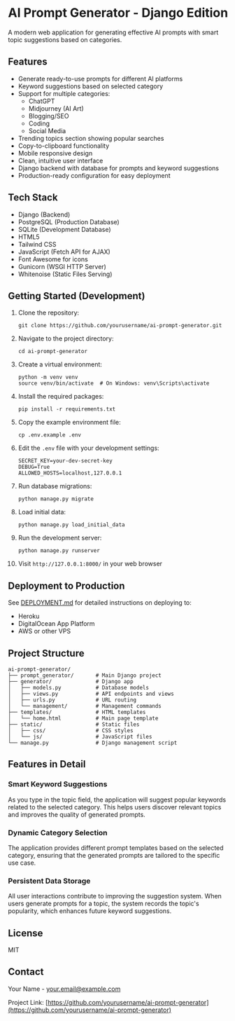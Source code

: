 # AI Prompt Generator - Django Edition

A modern web application for generating effective AI prompts with smart topic suggestions based on categories.

## Features

- Generate ready-to-use prompts for different AI platforms
- Keyword suggestions based on selected category
- Support for multiple categories:
  - ChatGPT
  - Midjourney (AI Art)
  - Blogging/SEO
  - Coding
  - Social Media
- Trending topics section showing popular searches
- Copy-to-clipboard functionality
- Mobile responsive design
- Clean, intuitive user interface
- Django backend with database for prompts and keyword suggestions
- Production-ready configuration for easy deployment

## Tech Stack

- Django (Backend)
- PostgreSQL (Production Database)
- SQLite (Development Database)
- HTML5
- Tailwind CSS
- JavaScript (Fetch API for AJAX)
- Font Awesome for icons
- Gunicorn (WSGI HTTP Server)
- Whitenoise (Static Files Serving)

## Getting Started (Development)

1. Clone the repository:
   ```
   git clone https://github.com/yourusername/ai-prompt-generator.git
   ```

2. Navigate to the project directory:
   ```
   cd ai-prompt-generator
   ```

3. Create a virtual environment:
   ```
   python -m venv venv
   source venv/bin/activate  # On Windows: venv\Scripts\activate
   ```

4. Install the required packages:
   ```
   pip install -r requirements.txt
   ```

5. Copy the example environment file:
   ```
   cp .env.example .env
   ```

6. Edit the `.env` file with your development settings:
   ```
   SECRET_KEY=your-dev-secret-key
   DEBUG=True
   ALLOWED_HOSTS=localhost,127.0.0.1
   ```

7. Run database migrations:
   ```
   python manage.py migrate
   ```

8. Load initial data:
   ```
   python manage.py load_initial_data
   ```

9. Run the development server:
   ```
   python manage.py runserver
   ```

10. Visit `http://127.0.0.1:8000/` in your web browser

## Deployment to Production

See [DEPLOYMENT.md](DEPLOYMENT.md) for detailed instructions on deploying to:

- Heroku
- DigitalOcean App Platform
- AWS or other VPS

## Project Structure

```
ai-prompt-generator/
├── prompt_generator/       # Main Django project
├── generator/              # Django app
│   ├── models.py           # Database models
│   ├── views.py            # API endpoints and views
│   ├── urls.py             # URL routing
│   └── management/         # Management commands
├── templates/              # HTML templates
│   └── home.html           # Main page template
├── static/                 # Static files
│   ├── css/                # CSS styles
│   └── js/                 # JavaScript files
└── manage.py               # Django management script
```

## Features in Detail

### Smart Keyword Suggestions

As you type in the topic field, the application will suggest popular keywords related to the selected category. This helps users discover relevant topics and improves the quality of generated prompts.

### Dynamic Category Selection

The application provides different prompt templates based on the selected category, ensuring that the generated prompts are tailored to the specific use case.

### Persistent Data Storage

All user interactions contribute to improving the suggestion system. When users generate prompts for a topic, the system records the topic's popularity, which enhances future keyword suggestions.

## License

MIT

## Contact

Your Name - your.email@example.com

Project Link: [https://github.com/yourusername/ai-prompt-generator](https://github.com/yourusername/ai-prompt-generator) 